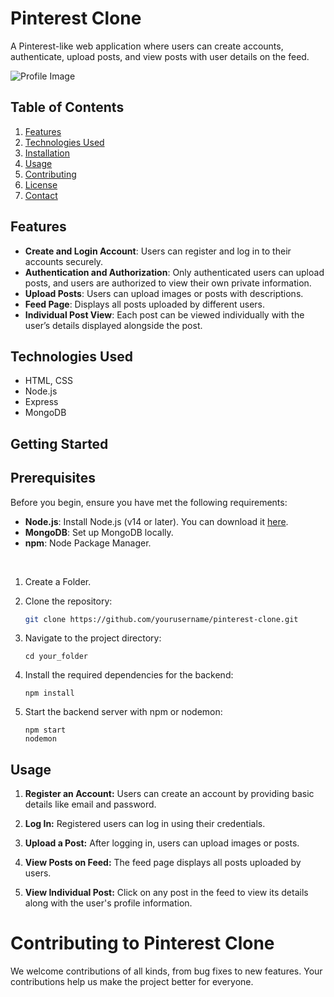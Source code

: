 # Pinterest Clone

A Pinterest-like web application where users can create accounts, authenticate, upload posts, and view posts with user details on the feed.

![Profile Image]()

## Table of Contents

1. [Features](#features)
2. [Technologies Used](#technologies-used)
3. [Installation](#installation)
4. [Usage](#usage)
5. [Contributing](#contributing)
6. [License](#license)
7. [Contact](#contact)

## Features

- **Create and Login Account**: Users can register and log in to their accounts securely.
- **Authentication and Authorization**: Only authenticated users can upload posts, and users are authorized to view their own private information.
- **Upload Posts**: Users can upload images or posts with descriptions.
- **Feed Page**: Displays all posts uploaded by different users.
- **Individual Post View**: Each post can be viewed individually with the user’s details displayed alongside the post.

## Technologies Used

- HTML, CSS 
- Node.js
- Express
- MongoDB


## Getting Started


## Prerequisites

Before you begin, ensure you have met the following requirements:

- **Node.js**: Install Node.js (v14 or later). You can download it [here](https://nodejs.org/).
- **MongoDB**: Set up MongoDB locally.
- **npm**: Node Package Manager.

</br>

1. Create a Folder.

2. Clone the repository:
   ```bash
   git clone https://github.com/yourusername/pinterest-clone.git
   ```
3. Navigate to the project directory:
   ```
   cd your_folder
   ```
4. Install the required dependencies for the backend:
    ```
    npm install
    ```

5. Start the backend server with npm or nodemon:
    ```
    npm start 
    nodemon
    ```

## Usage

1. **Register an Account:** Users can create an account by providing basic details like email and password.

2. **Log In:** Registered users can log in using their credentials.

3. **Upload a Post:** After logging in, users can upload images or posts.

4. **View Posts on Feed:** The feed page displays all posts uploaded by users.

5. **View Individual Post:** Click on any post in the feed to view its details along with the user's profile information.


# Contributing to Pinterest Clone

 We welcome contributions of all kinds, from bug fixes to new features. Your contributions help us make the project better for everyone.
